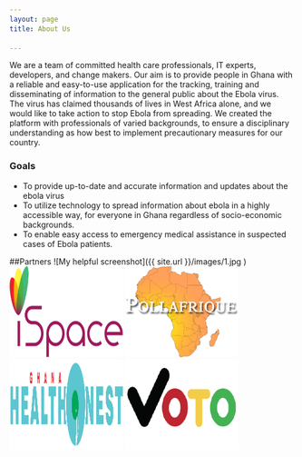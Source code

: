 ```yaml
---
layout: page
title: About Us

---
```

We are a team of committed health care professionals, IT experts, developers, and change makers. Our aim is to provide people in Ghana with a reliable and easy-to-use application for the tracking, training and disseminating of information to the general public about the Ebola virus. The virus has claimed thousands of lives in West Africa alone, and we would like to take action to stop Ebola from spreading. We created the platform with professionals of varied backgrounds, to ensure a disciplinary understanding as how best to implement precautionary measures for our country.
### Goals
+ To provide up-to-date and accurate information and updates about the ebola virus
+ To utilize technology to spread information about ebola in a highly accessible way, for everyone in Ghana regardless of socio-economic backgrounds.
+ To enable easy access to emergency medical assistance in suspected cases of Ebola patients.

##Partners
![My helpful screenshot]({{ site.url }}/images/1.jpg )
<img src="/images/2.png" alt="img text" width="200" height="160"/>
<img src="/images/3.png" alt="img text" width="200" height="160"/>
<img src="/images/4.png" alt="img text" width="200" height="160"/>
<img src="/images/5.png" alt="img text" width="200" height="160"/>
